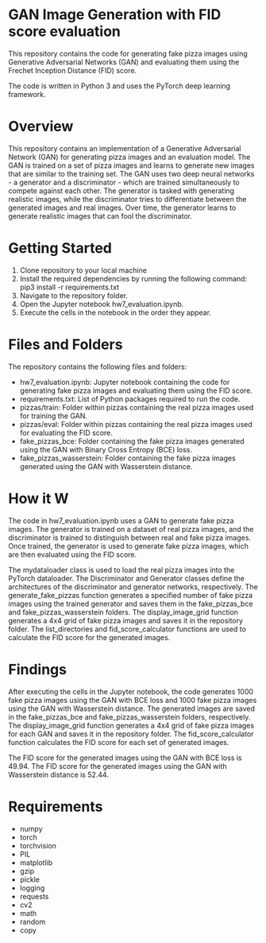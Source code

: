 # GAN Image Generation with FID score evaluation
This repository contains the code for generating fake pizza images using Generative Adversarial Networks (GAN) and evaluating them using the Frechet Inception Distance (FID) score.

The code is written in Python 3 and uses the PyTorch deep learning framework.

# Overview
This repository contains an implementation of a Generative Adversarial Network (GAN) for generating pizza images and an evaluation model. The GAN is trained on a set of pizza images and learns to generate new images that are similar to the training set. The GAN uses two deep neural networks - a generator and a discriminator - which are trained simultaneously to compete against each other. The generator is tasked with generating realistic images, while the discriminator tries to differentiate between the generated images and real images. Over time, the generator learns to generate realistic images that can fool the discriminator.

# Getting Started
1. Clone repository to your local machine
2. Install the required dependencies by running the following command: pip3 install -r requirements.txt
3. Navigate to the repository folder.
4. Open the Jupyter notebook hw7_evaluation.ipynb.
5. Execute the cells in the notebook in the order they appear.

# Files and Folders
The repository contains the following files and folders:
- hw7_evaluation.ipynb: Jupyter notebook containing the code for generating fake pizza images and evaluating them using the FID score.
- requirements.txt: List of Python packages required to run the code.
- pizzas/train: Folder within pizzas containing the real pizza images used for training the GAN.
- pizzas/eval: Folder within pizzas containing the real pizza images used for evaluating the FID score.
- fake_pizzas_bce: Folder containing the fake pizza images generated using the GAN with Binary Cross Entropy (BCE) loss.
- fake_pizzas_wasserstein: Folder containing the fake pizza images generated using the GAN with Wasserstein distance.

# How it W
The code in hw7_evaluation.ipynb uses a GAN to generate fake pizza images. The generator is trained on a dataset of real pizza images, and the discriminator is trained to distinguish between real and fake pizza images. Once trained, the generator is used to generate fake pizza images, which are then evaluated using the FID score.

The mydataloader class is used to load the real pizza images into the PyTorch dataloader. The Discriminator and Generator classes define the architectures of the discriminator and generator networks, respectively. The generate_fake_pizzas function generates a specified number of fake pizza images using the trained generator and saves them in the fake_pizzas_bce and fake_pizzas_wasserstein folders. The display_image_grid function generates a 4x4 grid of fake pizza images and saves it in the repository folder. The list_directories and fid_score_calculator functions are used to calculate the FID score for the generated images.

# Findings
After executing the cells in the Jupyter notebook, the code generates 1000 fake pizza images using the GAN with BCE loss and 1000 fake pizza images using the GAN with Wasserstein distance. The generated images are saved in the fake_pizzas_bce and fake_pizzas_wasserstein folders, respectively. The display_image_grid function generates a 4x4 grid of fake pizza images for each GAN and saves it in the repository folder. The fid_score_calculator function calculates the FID score for each set of generated images.

The FID score for the generated images using the GAN with BCE loss is 49.94. The FID score for the generated images using the GAN with Wasserstein distance is 52.44.

# Requirements
- numpy
- torch
- torchvision
- PIL
- matplotlib
- gzip
- pickle
- logging
- requests
- cv2
- math
- random
- copy
